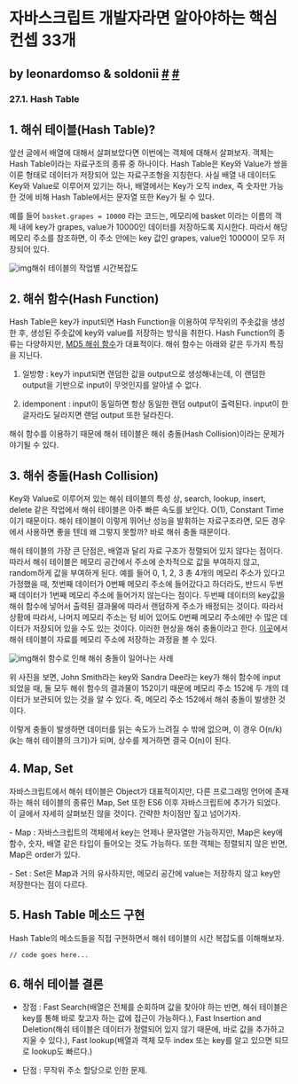 # 자바스크립트 개발자라면 알아야하는 핵심 컨셉 33개 

## by leonardomso & soldonii [#](https://github.com/leonardomso/33-js-concepts) [#](https://soldonii.tistory.com/72?category=862199) #

### 27.1. Hash Table

## 1. 해쉬 테이블(Hash Table)?

앞선 글에서 배열에 대해서 살펴보았다면 이번에는 객체에 대해서 살펴보자. 객체는 Hash Table이라는 자료구조의 종류 중 하나이다. Hash Table은 Key와 Value가 쌍을 이룬 형태로 데이터가 저장되어 있는 자료구조형을 지칭한다. 사실 배열 내 데이터도 Key와 Value로 이루어져 있기는 하나, 배열에서는 Key가 오직 index, 즉 숫자만 가능한 것에 비해 Hash Table에서는 문자열 또한 Key가 될 수 있다.

 

예를 들어 `basket.grapes = 10000` 라는 코드는, 메모리에 basket 이라는 이름의 객체 내에 key가 grapes, value가 10000인 데이터를 저장하도록 지시한다. 따라서 해당 메모리 주소를 참조하면, 이 주소 안에는 key 값인 grapes, value인 10000이 모두 저장되어 있다.



![img](https://blog.kakaocdn.net/dn/bz5nib/btqyRMvb4vF/bbEdK6ThCwdt3sEvotXtoK/img.png)해쉬 테이블의 작업별 시간복잡도



 

## 2. 해쉬 함수(Hash Function)



Hash Table은 key가 input되면 Hash Function을 이용하여 무작위의 주솟값을 생성한 후, 생성된 주솟값에 key와 value를 저장하는 방식을 취한다. Hash Function의 종류는 다양하지만, [MD5 해쉬 함수](https://www.md5hashgenerator.com/)가 대표적이다. 해쉬 함수는 아래와 같은 두가지 특징을 지닌다.

1. 일방향 : key가 input되면 랜덤한 값을 output으로 생성해내는데, 이 랜덤한 output을 기반으로 input이 무엇인지를 알아낼 수 없다.

2. idemponent : input이 동일하면 항상 동일한 랜덤 output이 출력된다. input이 한 글자라도 달라지면 랜덤 output 또한 달라진다.

 

해쉬 함수를 이용하기 때문에 해쉬 테이블은 해쉬 충돌(Hash Collision)이라는 문제가 야기될 수 있다.

 

## 3. 해쉬 충돌(Hash Collision)



Key와 Value로 이루어져 있는 해쉬 테이블의 특성 상, search, lookup, insert, delete 같은 작업에서 해쉬 테이블은 아주 빠른 속도를 보인다. O(1), Constant Time이기 때문이다. 해쉬 테이블이 이렇게 뛰어난 성능을 발휘하는 자료구조라면, 모든 경우에서 사용하면 좋을 텐데 왜 그렇지 못할까? 바로 해쉬 충돌 때문이다.

 

해쉬 테이블의 가장 큰 단점은, 배열과 달리 자료 구조가 정렬되어 있지 않다는 점이다. 따라서 해쉬 테이블은 메모리 공간에서 주소에 순차적으로 값을 부여하지 않고, random하게 값을 부여하게 된다. 예를 들어 0, 1, 2, 3 총 4개의 메모리 주소가 있다고 가정했을 때, 첫번째 데이터가 0번째 메모리 주소에 들어갔다고 하더라도, 반드시 두번째 데이터가 1번째 메모리 주소에 들어가지 않는다는 점이다. 두번째 데이터의 key값을 해쉬 함수에 넣어서 출력된 결과물에 따라서 랜덤하게 주소가 배정되는 것이다. 따라서 상황에 따라서, 나머지 메모리 주소는 텅 비어 있어도 0번째 메모리 주소에만 수 많은 데이터가 저장되어 있을 수도 있는 것이다. 이러한 현상을 해쉬 충돌이라고 한다. [이곳](https://www.cs.usfca.edu/~galles/visualization/OpenHash.html)에서 해쉬 테이블이 자료를 메모리 주소에 저장하는 과정을 볼 수 있다.



![img](https://blog.kakaocdn.net/dn/k0Ho1/btqySswcMu1/I436YLfbb7tF48TPo5Agn0/img.png)해쉬 함수로 인해 해쉬 충돌이 일어나는 사례



위 사진을 보면, John Smith라는 key와 Sandra Dee라는 key가 해쉬 함수에 input 되었을 때, 둘 모두 해쉬 함수의 결과물이 152이기 때문에 메모리 주소 152에 두 개의 데이터가 보관되어 있는 것을 알 수 있다. 즉, 메모리 주소 152에서 해쉬 충돌이 발생한 것이다.

이렇게 충돌이 발생하면 데이터를 읽는 속도가 느려질 수 밖에 없으며, 이 경우 O(n/k) (k는 해쉬 테이블의 크기)가 되며, 상수를 제거하면 결국 O(n)이 된다.

 

## 4. Map, Set



자바스크립트에서 해쉬 테이블은 Object가 대표적이지만, 다른 프로그래밍 언어에 존재하는 해쉬 테이블의 종류인 Map, Set 또한 ES6 이후 자바스크립트에 추가가 되었다. 이 글에서 자세히 살펴보진 않을 것이다. 간략한 차이점만 짚고 넘어가자.

\- Map : 자바스크립트의 객체에서 key는 언제나 문자열만 가능하지만, Map은 key에 함수, 숫자, 배열 같은 타입이 들어오는 것도 가능하다. 또한 객체는 정렬되지 않은 반면, Map은 order가 있다.

\- Set : Set은 Map과 거의 유사하지만, 메모리 공간에 value는 저장하지 않고 key만 저장한다는 점이 다르다.

 

## 5. Hash Table 메소드 구현



Hash Table의 메소드들을 직접 구현하면서 해쉬 테이블의 시간 복잡도를 이해해보자.

```
// code goes here...
```

 

## 6. 해쉬 테이블 결론

- 장점 : Fast Search(배열은 전체를 순회하며 값을 찾아야 하는 반면, 해쉬 테이블은 key를 통해 바로 찾고자 하는 값에 접근이 가능하다.), Fast Insertion and Deletion(해쉬 테이블은 데이터가 정렬되어 있지 않기 때문에, 바로 값을 추가하고 지울 수 있다.), Fast lookup(배열과 객체 모두 index 또는 key를 알고 있으면 되므로 lookup도 빠르다.)

- 단점 : 무작위 주소 할당으로 인한 문제.